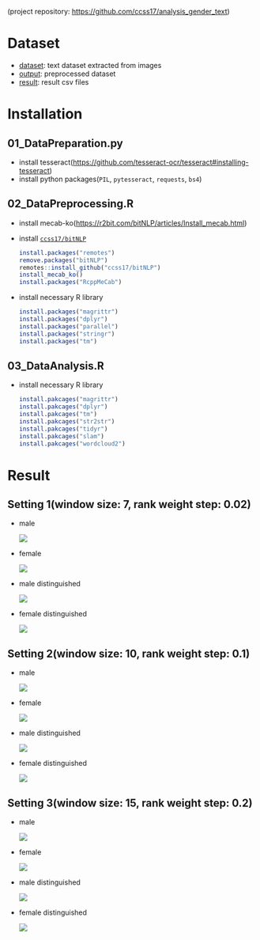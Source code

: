 (project repository: https://github.com/ccss17/analysis_gender_text)

# Dataset

- [dataset](https://drive.google.com/file/d/12tzd1j9a7-kUSGOsMgZn15JbU-dMEq_x/view?usp=sharing): text dataset extracted from images
- [output](https://drive.google.com/file/d/1nFLe8H_SITwSgUujDENt2dSWNqvBv7Ja/view?usp=sharing): preprocessed dataset
- [result](https://drive.google.com/file/d/1VEBeAsPnRqJ0XZyGWo53sHwxpH6O9ZEX/view?usp=sharing): result csv files

# Installation

## 01_DataPreparation.py

- install tesseract(https://github.com/tesseract-ocr/tesseract#installing-tesseract)
- install python packages(`PIL`, `pytesseract`, `requests`, `bs4`)

## 02_DataPreprocessing.R

- install mecab-ko(https://r2bit.com/bitNLP/articles/Install_mecab.html)

- install [`ccss17/bitNLP`](https://github.com/ccss17/bitNLP)

    ```R
    install.packages("remotes")
    remove.packages("bitNLP")
    remotes::install_github("ccss17/bitNLP")
    install_mecab_ko()
    install.packages("RcppMeCab")
    ```

- install necessary R library

    ```R
    install.packages("magrittr")
    install.packages("dplyr")
    install.packages("parallel")
    install.packages("stringr")
    install.packages("tm")
    ```

## 03_DataAnalysis.R

- install necessary R library

    ```R
    install.pakcages("magrittr")
    install.pakcages("dplyr")
    install.pakcages("tm")
    install.pakcages("str2str")
    install.pakcages("tidyr")
    install.pakcages("slam")
    install.pakcages("wordcloud2")
    ```

# Result

## Setting 1(window size: 7, rank weight step: 0.02)

- male

    ![](img/(7,0.02)male.png)

- female

    ![](img/(7,0.02)female.png)

- male distinguished

    ![](img/(7,0.02)male_d.png)

- female distinguished

    ![](img/(7,0.02)female_d.png)

## Setting 2(window size: 10, rank weight step: 0.1)

- male

    ![](img/(10,0.1)male.png)

- female

    ![](img/(10,0.1)female.png)

- male distinguished

    ![](img/(10,0.1)male_d.png)

- female distinguished

    ![](img/(10,0.1)female_d.png)

## Setting 3(window size: 15, rank weight step: 0.2)

- male

    ![](img/(15,0.2)male.png)

- female

    ![](img/(15,0.2)female.png)

- male distinguished

    ![](img/(15,0.2)male_d.png)

- female distinguished

    ![](img/(15,0.2)female_d.png)
